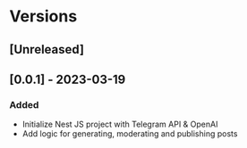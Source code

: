 # Versions

## [Unreleased]

## [0.0.1] - 2023-03-19
### Added
- Initialize Nest JS project with Telegram API & OpenAI
- Add logic for generating, moderating and publishing posts
